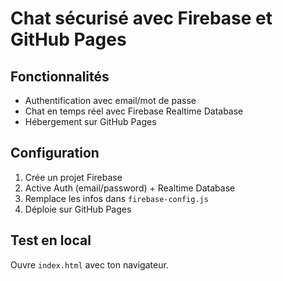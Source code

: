# Chat sécurisé avec Firebase et GitHub Pages

## Fonctionnalités
- Authentification avec email/mot de passe
- Chat en temps réel avec Firebase Realtime Database
- Hébergement sur GitHub Pages

## Configuration
1. Crée un projet Firebase
2. Active Auth (email/password) + Realtime Database
3. Remplace les infos dans `firebase-config.js`
4. Déploie sur GitHub Pages

## Test en local
Ouvre `index.html` avec ton navigateur.
